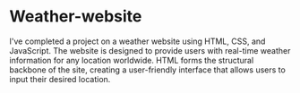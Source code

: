 # Weather-website
I've completed a project on a weather website using HTML, CSS, and JavaScript. The website is designed to provide users with real-time weather information for any location worldwide. HTML forms the structural backbone of the site, creating a user-friendly interface that allows users to input their desired location. 
